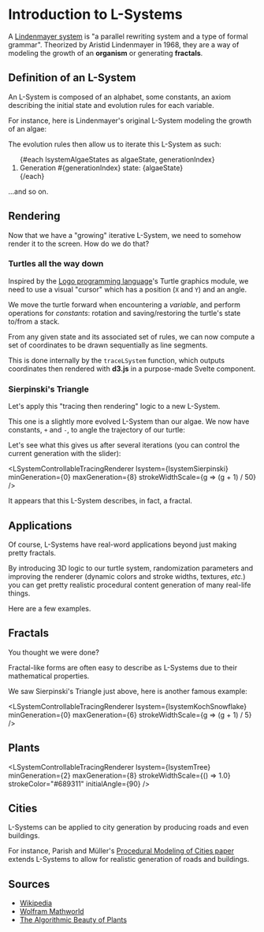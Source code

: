 <script lang="ts">
  import {
    createLSystem,
    iteratedLSystem,
    lsystemAlgaeDescriptor,
    lsystemTreeDescriptorFactory,
    lsystemKochSnowflakeDescriptorFactory,
    lsystemSierpinskiTriangleDescriptorFactory,
  } from "$lib/lsystems/lsystem";
  import LSystemDescriptorWidget from "$lib/lsystems/LSystemDescriptorWidget.svelte";
  import LSystemTracingRenderer from "$lib/lsystems/LSystemTracingRenderer.svelte";
  import LSystemControllableTracingRenderer from "$lib/lsystems/LSystemControllableTracingRenderer.svelte";

  // Algae
  const lsystemAlgae = createLSystem(lsystemAlgaeDescriptor);
  const lsystemAlgaeStates = [lsystemAlgae.descriptor.axiom];
  for (let i = 1; i <= 6; i++) {
    const newState = iteratedLSystem(lsystemAlgae);
    ++lsystemAlgae.generation;
    lsystemAlgae.state = newState;
    lsystemAlgaeStates.push(newState);
  }

  // Sierpinski Triangle
  const lsystemSierpinski = createLSystem(lsystemSierpinskiTriangleDescriptorFactory(120));

  // Koch's Snowflake
  const lsystemKochSnowflake = createLSystem(lsystemKochSnowflakeDescriptorFactory(60));

  // "Tree"
  const lsystemTree = createLSystem(lsystemTreeDescriptorFactory(22.5));
</script>

# Introduction to L-Systems

A [Lindenmayer system](https://www.wikiwand.com/en/L-system) is "a parallel rewriting system and a type of formal grammar". Theorized by Aristid Lindenmayer in 1968, they are a way of modeling the growth of an **organism** or generating **fractals**.

## Definition of an L-System

An L-System is composed of an alphabet, some constants, an axiom describing the initial state and evolution rules for each variable.

For instance, here is Lindenmayer's original L-System modeling the growth of an algae:

<LSystemDescriptorWidget descriptor={lsystemAlgaeDescriptor} />

The evolution rules then allow us to iterate this L-System as such:

<ol class="flex flex-col">
{#each lsystemAlgaeStates as algaeState, generationIndex}
  <li>Generation #{generationIndex} state: {algaeState}</li>
{/each}
</ol>

...and so on.

## Rendering

Now that we have a "growing" iterative L-System, we need to somehow render it to the screen. How do we do that?

### Turtles all the way down

Inspired by the [Logo programming language](<https://en.wikipedia.org/wiki/Logo_(programming_language)>)'s Turtle graphics module, we need to use a visual "cursor" which has a position (`X` and `Y`) and an angle.

We move the turtle forward when encountering a _variable_, and perform operations for _constants_: rotation and saving/restoring the turtle's state to/from a stack.

From any given state and its associated set of rules, we can now compute a set of coordinates to be drawn sequentially as line segments.

This is done internally by the `traceLSystem` function, which outputs coordinates then rendered with **d3.js** in a purpose-made Svelte component.

### Sierpinski's Triangle

Let's apply this "tracing then rendering" logic to a new L-System.

This one is a slightly more evolved L-System than our algae. We now have constants, `+` and `-`, to angle the trajectory of our turtle:

<LSystemDescriptorWidget descriptor={lsystemSierpinski.descriptor} />

Let's see what this gives us after several iterations (you can control the current generation with the slider):

<LSystemControllableTracingRenderer
  lsystem={lsystemSierpinski}
  minGeneration={0}
  maxGeneration={8}
  strokeWidthScale={g => (g + 1) / 50}
/>

It appears that this L-System describes, in fact, a fractal.

## Applications

Of course, L-Systems have real-word applications beyond just making pretty fractals.

By introducing 3D logic to our turtle system, randomization parameters and improving the renderer (dynamic colors and stroke widths, textures, _etc._) you can get pretty realistic procedural content generation of many real-life things.

Here are a few examples.

## Fractals

You thought we were done?

Fractal-like forms are often easy to describe as L-Systems due to their mathematical properties.

We saw Sierpinski's Triangle just above, here is another famous example:

<LSystemDescriptorWidget descriptor={lsystemKochSnowflake.descriptor} />

<LSystemControllableTracingRenderer
  lsystem={lsystemKochSnowflake}
  minGeneration={0}
  maxGeneration={6}
  strokeWidthScale={g => (g + 1) / 5}
/>

## Plants

<LSystemDescriptorWidget descriptor={lsystemTree.descriptor} />

<LSystemControllableTracingRenderer
  lsystem={lsystemTree}
  minGeneration={2}
  maxGeneration={8}
  strokeWidthScale={() => 1.0}
  strokeColor="#689311"
  initialAngle={90}
/>

## Cities

L-Systems can be applied to city generation by producing roads and even buildings.

For instance, Parish and Müller's [Procedural Modeling of Cities paper](https://www.researchgate.net/publication/220720591_Procedural_Modeling_of_Cities) extends L-Systems to allow for realistic generation of roads and buildings.

## Sources

- [Wikipedia](https://www.wikiwand.com/en/L-system)
- [Wolfram Mathworld](https://mathworld.wolfram.com/LindenmayerSystem.html)
- [The Algorithmic Beauty of Plants](http://algorithmicbotany.org/papers/#abop)
